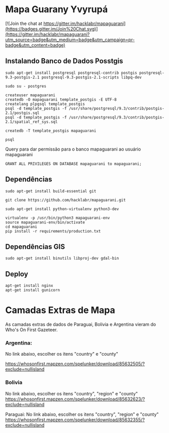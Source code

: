 # Mapa Guarany Yvyrupá

[![Join the chat at https://gitter.im/hacklabr/mapaguarani](https://badges.gitter.im/Join%20Chat.svg)](https://gitter.im/hacklabr/mapaguarani?utm_source=badge&utm_medium=badge&utm_campaign=pr-badge&utm_content=badge)

## Instalando Banco de Dados Posstgis

```
sudo apt-get install postgresql postgresql-contrib postgis postgresql-9.3-postgis-2.1 postgresql-9.3-postgis-2.1-scripts libpq-dev

sudo su - postgres

createuser mapaguarani
createdb -O mapaguarani template_postgis -E UTF-8
createlang plpgsql template_postgis
psql -d template_postgis -f /usr/share/postgresql/9.3/contrib/postgis-2.1/postgis.sql
psql -d template_postgis -f /usr/share/postgresql/9.3/contrib/postgis-2.1/spatial_ref_sys.sql

createdb -T template_postgis mapaguarani
```
```
psql
```
Query para dar permissão para o banco mapaguarani ao usuário mapaguarani

```
GRANT ALL PRIVILEGES ON DATABASE mapaguarani to mapaguarani;
```

## Dependências

```
sudo apt-get install build-essential git

git clone https://github.com/hacklabr/mapaguarani.git

sudo apt-get install python-virtualenv python3-dev

virtualenv -p /usr/bin/python3 mapaguarani-env
source mapaguarani-env/bin/activate
cd mapaguarani
pip install -r requirements/production.txt
```

## Dependências GIS

```
sudo apt-get install binutils libproj-dev gdal-bin
```

## Deploy

```
apt-get install nginx
apt-get install gunicorn
```

# Camadas Extras de Mapa

As camadas extras de dados de Paraguai, Bolivia e Argentina vieram do Who's On First Gazeteer.

### Argentina:
No link abaixo, escolher os itens "country" e "county"

https://whosonfirst.mapzen.com/spelunker/download/85632505/?exclude=nullisland


### Bolivia
No link abaixo, escolher os itens "country", "region" e "county"
https://whosonfirst.mapzen.com/spelunker/download/85632623/?exclude=nullisland


Paraguai:
No link abaixo, escolher os itens "country", "region" e "county"
https://whosonfirst.mapzen.com/spelunker/download/85632355/?exclude=nullisland
